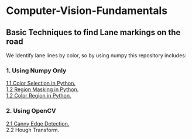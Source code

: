 # Computer-Vision-Fundamentals
<h2>Basic Techniques to find Lane markings on the road</h2>
<p>
We Identify lane lines by color, so by using numpy this repository includes:<br>
 <h3> 1. Using Numpy Only </h3> 
<a href="https://github.com/salmayasserahmed/Computer-Vision-Fundamentals/blob/main/Using%20Numpy/ColorSelection.py"> 1.1 Color Selection in Python. </a> <br>
<a href="https://github.com/salmayasserahmed/Computer-Vision-Fundamentals/blob/main/Using%20Numpy/RegionMasking.py"> 1.2 Region Masking in Python. </a><br>
<a href="https://github.com/salmayasserahmed/Computer-Vision-Fundamentals/blob/main/Using%20Numpy/ColorSelectionAndRegionMasking.py"> 1.2 Color Region in Python.</a>  <br>
  </p>

 <h3> 2. Using OpenCV </h3>
 <a href="https://github.com/salmayasserahmed/Computer-Vision-Fundamentals/blob/main/Using%20OpenCV/CannyEdgeDetection.py">2.1 Canny Edge Detection.</a> <br>
 2.2 Hough Transform. <br>

